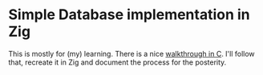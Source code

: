 # Simple Database implementation in Zig

This is mostly for (my) learning. There is a nice [walkthrough in C](https://cstack.github.io/db_tutorial/). I'll follow that, recreate it in Zig and document the process for the posterity. 
